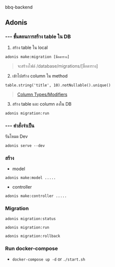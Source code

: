 bbq-backend
## Adonis
### --- ขั้นตอนการสร้าง table ใน DB
1. สร้าง table ใน local
```
adonis make:migration [ชื่อตาราง]
```
> จะสร้างไฟล์ /database/migrations/[ชื่อตาราง]

2. เข้าไปสร้าง column ใน method 
```
table.string('title', 10).notNullable().unique()
```
> [Column Types/Modifiers](https://adonisjs.com/docs/4.1/migrations#_column_typesmodifiers)
3. สร้าง table และ column ลงใน DB
```
adonis migration:run
```
### --- คำสั่งจำเป็น
รันโหมด Dev
```
adonis serve --dev
```
### สร้าง
- model
```
adonis make:model .....
```
- controller
```
adonis make:controller .....
```
### Migration

```
adonis migration:status
```
```
adonis migration:run
```
```
adonis migration:rollback
```
### Run docker-compose

- `docker-compose up -d` or `./start.sh`


